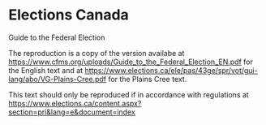 # Elections Canada

Guide to the Federal Election

The reproduction is a copy of the version availabe at https://www.cfms.org/uploads/Guide_to_the_Federal_Election_EN.pdf for the English text and at https://www.elections.ca/ele/pas/43ge/spr/vot/gui-lang/abo/VG-Plains-Cree.pdf for the Plains Cree text.

This text should only be reproduced if in accordance with regulations at https://www.elections.ca/content.aspx?section=pri&lang=e&document=index
